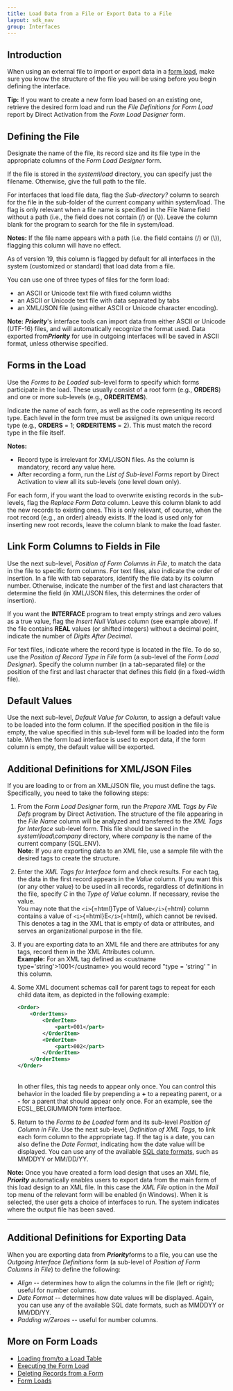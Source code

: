 ```yaml
---
title: Load Data from a File or Export Data to a File
layout: sdk_nav
group: Interfaces
---
```


## Introduction

When using an external file to import or export data in a [form
load](Form_Loads ), make sure you know the structure of the
file you will be using before you begin defining the interface.

**Tip:** If you want to create a new form load based on an existing one,
retrieve the desired form load and run the *File Definitions for Form
Load* report by Direct Activation from the *Form Load Designer* form.

## Defining the File 

Designate the name of the file, its record size and its file type in the
appropriate columns of the *Form Load Designer* form.

If the file is stored in the *system\\load* directory, you can specify
just the filename. Otherwise, give the full path to the file.

For interfaces that load file data, flag the *Sub-directory?* column to
search for the file in the sub-folder of the current company within
system/load. The flag is only relevant when a file name is specified in
the File Name field without a path (i.e., the field does not contain (/)
or (\\)). Leave the column blank for the program to search for the file
in system/load.

**Notes:** If the file name appears with a path (i.e. the field contains
(/) or (\\)), flagging this column will have no effect.

As of version 19, this column is flagged by default for all interfaces
in the system (customized or standard) that load data from a file.


You can use one of three types of files for the form load:

-   an ASCII or Unicode text file with fixed column widths
-   an ASCII or Unicode text file with data separated by tabs
-   an XML/JSON file (using either ASCII or Unicode character encoding).

**Note:** ***Priority***\'s interface tools can import data from either
ASCII or Unicode (UTF-16) files, and will automatically recognize the
format used. Data exported from***Priority*** for use in outgoing
interfaces will be saved in ASCII format, unless otherwise specified.

## Forms in the Load 

Use the *Forms to be Loaded* sub-level form to specify which forms
participate in the load. These usually consist of a root form (e.g.,
**ORDERS**) and one or more sub-levels (e.g., **ORDERITEMS**).

Indicate the name of each form, as well as the code representing its
record type. Each level in the form tree must be assigned its own unique
record type (e.g., **ORDERS** = 1; **ORDERITEMS** = 2). This must match
the record type in the file itself.


**Notes:**

-   Record type is irrelevant for XML/JSON files. As the column is
    mandatory, record any value here.
-   After recording a form, run the *List of Sub-level Forms* report by
    Direct Activation to view all its sub-levels (one level down only).

For each form, if you want the load to overwrite existing records in the
sub-levels, flag the *Replace Form Data* column. Leave this column blank
to add the new records to existing ones. This is only relevant, of
course, when the root record (e.g., an order) already exists. If the
load is used only for inserting new root records, leave the column blank
to make the load faster.

## Link Form Columns to Fields in File 

Use the next sub-level, *Position of Form Columns in File*, to match the
data in the file to specific form columns. For text files, also indicate
the order of insertion. In a file with tab separators, identify the file
data by its column number. Otherwise, indicate the number of the first
and last characters that determine the field (in XML/JSON files, this
determines the order of insertion).

If you want the **INTERFACE** program to treat empty strings and zero
values as a true value, flag the *Insert Null Values* column (see
example above). If the file contains **REAL** values (or shifted
integers) without a decimal point, indicate the number of *Digits After
Decimal*.

For text files, indicate where the record type is located in the file.
To do so, use the *Position of Record Type in File* form (a sub-level of
the *Form Load Designer*). Specify the column number (in a tab-separated
file) or the position of the first and last character that defines this
field (in a fixed-width file).

## Default Values 

Use the next sub-level, *Default Value for Column,* to assign a default
value to be loaded into the form column. If the specified position in
the file is empty, the value specified in this sub-level form will be
loaded into the form table. When the form load interface is used to
export data, if the form column is empty, the default value will be
exported.

## Additional Definitions for XML/JSON Files 

If you are loading to or from an XML/JSON file, you must define the
tags. Specifically, you need to take the following steps:

1.  From the *Form Load Designer* form, run the *Prepare XML Tags by
    File Defs* program by Direct Activation. The structure of the file
    appearing in the *File Name* column will be analyzed and transferred
    to the *XML Tags for Interface* sub-level form. This file should be
    saved in the *system\\load\\company* directory, where *company* is
    the name of the current company (SQL.ENV).\
    **Note:** If you are exporting data to an XML file, use a sample
    file with the desired tags to create the structure.
2.  Enter the *XML Tags for Interface* form and check results. For each
    tag, the data in the first record appears in the *Value* column. If
    you want this (or any other value) to be used in all records,
    regardless of definitions in the file, specify *C* in the *Type of
    Value* column. If necessary, revise the value.\
    You may note that the `<i>`{=html}Type of Value`</i>`{=html} column
    contains a value of `<i>`{=html}E`</i>`{=html}, which cannot be
    revised. This denotes a tag in the XML that is empty of data or
    attributes, and serves an organizational purpose in the file.
3.  If you are exporting data to an XML file and there are attributes
    for any tags, record them in the XML Attributes column.\
    **Example:** For an XML tag defined as \<custname
    type=\'string\'\>1001\</custname> you would record \"type =
    \'string\' \" in this column.
4.  Some XML document schemas call for parent tags to repeat for each
    child data item, as depicted in the following example:
    ```xml
    <Order>
        <OrderItems>
            <OrderItem>
                <part>001</part>
            </OrderItem>
            <OrderItem>
                <part>002</part>
            </OrderItem>
        </OrderItems>
    </Order>
    ```

    \
    In other files, this tag needs to appear only once. You can control
    this behavior in the loaded file by prepending a
    **+** to a repeating parent, or a **-** for a parent that should appear only once.
    For an example, see the ECSL_BELGIUMMON form interface.
5.  Return to the *Forms to be Loaded* form and its sub-level *Position
    of Column in File*. Use the next sub-level, *Definition of XML
    Tags*, to link each form column to the appropriate tag. If the tag
    is a date, you can also define the *Date Format*, indicating how the
    date value will be displayed. You can use any of the available [SQL
    date formats](ATOD-and-DTOA ), such as MMDDYY or MM/DD/YY.

<!-- TODO: Move to Windows only -->

**Note:** Once you have created a form load design that uses an XML
file, ***Priority*** automatically enables users to export data from the
main form of this load design to an XML file. In this case the *XML
File* option in the *Mail* top menu of the relevant form will be enabled
(in Windows). When it is selected, the user gets a choice of interfaces
to run. The system indicates where the output file has been saved.

------------------------------------------------------------------------

## Additional Definitions for Exporting Data 

When you are exporting data from ***Priority***forms to a file, you can
use the *Outgoing Interface Definitions* form (a sub-level of *Position
of Form Columns in File*) to define the following:

-   *Align* -- determines how to align the columns in the file (left or
    right); useful for number columns.
-   *Date Format* -- determines how date values will be displayed.
    Again, you can use any of the available SQL date formats, such as
    MMDDYY or MM/DD/YY.
-   *Padding w/Zeroes* -- useful for number columns.

## More on Form Loads 

-   [Loading from/to a Load
    Table](Loading-from/to-a-Load-Table )
-   [Executing the Form Load](Executing-the-Form-Load )
-   [Deleting Records from a
    Form](Deleting-Records-from-a-Form )
-   [Form Loads](Form-Loads )
